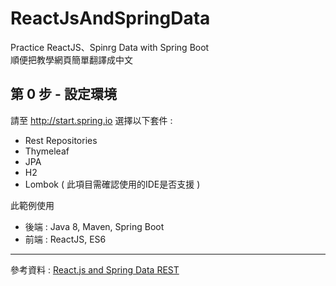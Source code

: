 # ReactJsAndSpringData
Practice ReactJS、Spinrg Data with Spring Boot  
順便把教學網頁簡單翻譯成中文

## 第 0 步 - 設定環境

請至 http://start.spring.io 選擇以下套件 : 
- Rest Repositories
- Thymeleaf
- JPA
- H2
- Lombok ( 此項目需確認使用的IDE是否支援 )

此範例使用 
- 後端 : Java 8, Maven, Spring Boot
- 前端 : ReactJS, ES6

---

參考資料 : [React.js and Spring Data REST](https://spring.io/guides/tutorials/react-and-spring-data-rest/)
